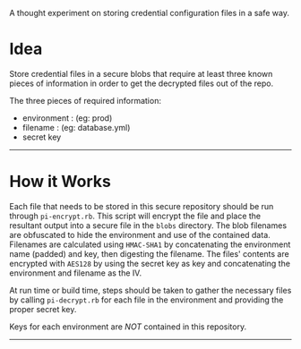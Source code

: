 A thought experiment on storing credential configuration files in a safe way.

Idea
================

Store credential files in a secure blobs that require at least three known
pieces of information in order to get the decrypted files out of the repo.

The three pieces of required information:

  - environment : (eg: prod)
  - filename : (eg: database.yml)
  - secret key


-----------------------------------------------------------------------------

How it Works
============

Each file that needs to be stored in this secure repository should be run
through `pi-encrypt.rb`. This script will encrypt the file and place the
resultant output into a secure file in the `blobs` directory. The blob
filenames are obfuscated to hide the environment and use of the contained
data. Filenames are calculated using `HMAC-SHA1` by concatenating the
environment name (padded) and key, then digesting the filename. The files'
contents are encrypted with `AES128` by using the secret key as key and
concatenating the environment and filename as the IV.

At run time or build time, steps should be taken to gather the necessary
files by calling `pi-decrypt.rb` for each file in the environment and
providing the proper secret key.

Keys for each environment are *NOT* contained in this repository.

-----------------------------------------------------------------------------
